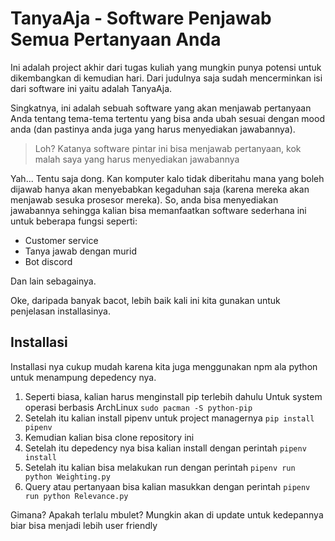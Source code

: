 # TanyaAja - Software Penjawab Semua Pertanyaan Anda

Ini adalah project akhir dari tugas kuliah yang mungkin punya potensi untuk dikembangkan di kemudian hari. Dari judulnya saja sudah mencerminkan isi dari software ini yaitu adalah TanyaAja.

Singkatnya, ini adalah sebuah software yang akan menjawab pertanyaan Anda tentang tema-tema tertentu yang bisa anda ubah sesuai dengan mood anda (dan pastinya anda juga yang harus menyediakan jawabannya).

> Loh? Katanya software pintar ini bisa menjawab pertanyaan, kok malah saya yang harus menyediakan jawabannya

Yah... Tentu saja dong. Kan komputer kalo tidak diberitahu mana yang boleh dijawab hanya akan menyebabkan kegaduhan saja (karena mereka akan menjawab sesuka prosesor mereka). So, anda bisa menyediakan jawabannya sehingga kalian bisa memanfaatkan software sederhana ini untuk beberapa fungsi seperti:

* Customer service
* Tanya jawab dengan murid
* Bot discord

Dan lain sebagainya.

Oke, daripada banyak bacot, lebih baik kali ini kita gunakan untuk penjelasan installasinya.

## Installasi

Installasi nya cukup mudah karena kita juga menggunakan npm ala python untuk menampung depedency nya.

1. Seperti biasa, kalian harus menginstall pip terlebih dahulu
Untuk system operasi berbasis ArchLinux
`sudo pacman -S python-pip`
2. Setelah itu kalian install pipenv untuk project managernya
`pip install pipenv`
3. Kemudian kalian bisa clone repository ini
4. Setelah itu depedency nya bisa kalian install dengan perintah
`pipenv install`
5. Setelah itu kalian bisa melakukan run dengan perintah
`pipenv run python Weighting.py`
6. Query atau pertanyaan bisa kalian masukkan dengan perintah
`pipenv run python Relevance.py`

Gimana? Apakah terlalu mbulet? Mungkin akan di update untuk kedepannya biar bisa menjadi lebih user friendly
